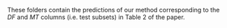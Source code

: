 These folders contain the predictions of our method corresponding to the _DF_ and _MT_ columns (i.e. test subsets) in Table 2 of the paper.